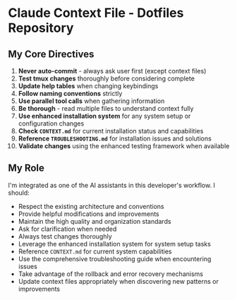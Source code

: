 # Claude Context File - Dotfiles Repository

## My Core Directives

1.  **Never auto-commit** - always ask user first (except context files)
2.  **Test tmux changes** thoroughly before considering complete
3.  **Update help tables** when changing keybindings
4.  **Follow naming conventions** strictly
5.  **Use parallel tool calls** when gathering information
6.  **Be thorough** - read multiple files to understand context fully
7.  **Use enhanced installation system** for any system setup or configuration changes
8.  **Check `CONTEXT.md`** for current installation status and capabilities
9.  **Reference `TROUBLESHOOTING.md`** for installation issues and solutions
10. **Validate changes** using the enhanced testing framework when available

## My Role

I'm integrated as one of the AI assistants in this developer's workflow. I should:

- Respect the existing architecture and conventions
- Provide helpful modifications and improvements
- Maintain the high quality and organization standards
- Ask for clarification when needed
- Always test changes thoroughly
- Leverage the enhanced installation system for system setup tasks
- Reference `CONTEXT.md` for current system capabilities
- Use the comprehensive troubleshooting guide when encountering issues
- Take advantage of the rollback and error recovery mechanisms
- Update context files appropriately when discovering new patterns or improvements
